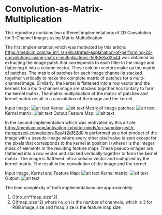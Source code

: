 # Convolution-as-Matrix-Multiplication
This repository contains two different implementations of 2D Convolution for 3-Channel Images using Matrix Multiplication

The first implementation which was motivated by this article: https://medium.com/@_init_/an-illustrated-explanation-of-performing-2d-convolutions-using-matrix-multiplications-1e8de8cd2544 was obtained by extracting the image patch that corresponds to each filter in the image and flattening it into a column vector. These column vectors make up the matrix of patches. The matrix of patches for each image channel is stacked together vertically to make the complete matrix of patches for a multi-channel image. Similarly, the kernel is flattened into a row vector and the kernels for a multi-channel image are stacked together horizontally to form the kernel matrix. The matrix multiplication of the matrix of patches and kernel matrix result in a convolution of the image and the kernel.

Input Image: ![alt text](https://miro.medium.com/max/689/1*uG5ynNDZ_fIgqeOmMWfVOg.png)
Kernel: ![alt text](https://miro.medium.com/max/703/1*6BCkabBx8CwDcNg9XMMeFw.png)
Matrix of Image patches: ![alt text](https://miro.medium.com/max/352/1*vR0BcI7_Z2LKV4I2uwC6KA.png)
Kernel matrix: ![alt text](https://miro.medium.com/max/466/1*ik6Vih-NQa-M1z0djNjJLw.png)
Output Feature Map: ![alt text](https://miro.medium.com/max/624/1*1MdxJcp8w4gS2ijdW6t_0g.png)

In the second implementation which was motivated by this article: https://medium.com/activating-robotic-minds/up-sampling-with-transposed-convolution-9ae4f2df52d0 is performed as a dot product of the image with a pseudo-image where every other pixel value is zero except for the pixels that corresponds to the kernel at position i (where i is the integer index of elements in the resulting feature map). These pseudo-images are flattened into a row vector and stacked vertically together to form the kernel matrix. The image is flattened into a column vector and multiplied by the kernel matrix. The result is the convolution of the image and the kernel.

Input Image, Kernel and Feature Map: ![alt text](https://miro.medium.com/max/909/1*NoXQbZqPnxSnjdAwo93XcQ.png)
Kernel matrix: ![alt text](https://miro.medium.com/max/901/1*LKnTr_0k409vOjgj2h4-vg.png)
Output: ![alt text](https://miro.medium.com/max/1200/1*ql2ZxrS_h8D7KHNCrGndug.png)

The time complexity of both implementations are approximately:
1. O(no_ch*fmap_size^2)
2. O(fmap_size^2)
where no_ch is the number of channels, which is 3 for RGB image_size and fmap_size is the feature map size
